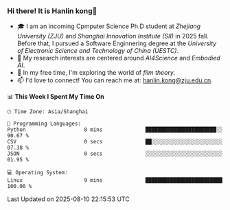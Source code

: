 ### Hi there! It is Hanlin kong👋

<!--
**MikeGoblin/MikeGoblin** is a ✨ _special_ ✨ repository because its `README.md` (this file) appears on your GitHub profile.

Here are some ideas to get you started:

- 🔭 I’m currently working on ...
- 🌱 I’m currently learning ...
- 👯 I’m looking to collaborate on ...
- 🤔 I’m looking for help with ...
- 💬 Ask me about ...
- 📫 How to reach me: ...
- 😄 Pronouns: ...
- ⚡ Fun fact: ...
-->
- 🎓 I am an incoming Cpmputer Science Ph.D student at *Zhejiang University (ZJU)* and *Shanghai Innovation Institute (SII)* in 2025 fall. Before that, I pursued a Software Enginnering degree at the *University of Electronic Science and Technology of China (UESTC)*.
- 🔭 My research interests are centered around *AI4Science* and *Embodied AI*. 
- 🌱 In my free time, I'm exploring the world of *film theory*.
- 📫 I'd love to connect! You can reach me at: [hanlin.kong@zju.edu.cn](mailto:hanlin.kong@zju.edu.cn).

<!--START_SECTION:waka-->
📊 **This Week I Spent My Time On** 

```text
🕑︎ Time Zone: Asia/Shanghai

💬 Programming Languages: 
Python                   8 mins              ███████████████████████░░   90.67 % 
CSV                      0 secs              ██░░░░░░░░░░░░░░░░░░░░░░░   07.38 % 
JSON                     0 secs              ░░░░░░░░░░░░░░░░░░░░░░░░░   01.95 % 

💻 Operating System: 
Linux                    9 mins              █████████████████████████   100.00 % 
```


 Last Updated on 2025-08-10 22:15:53 UTC
<!--END_SECTION:waka-->
